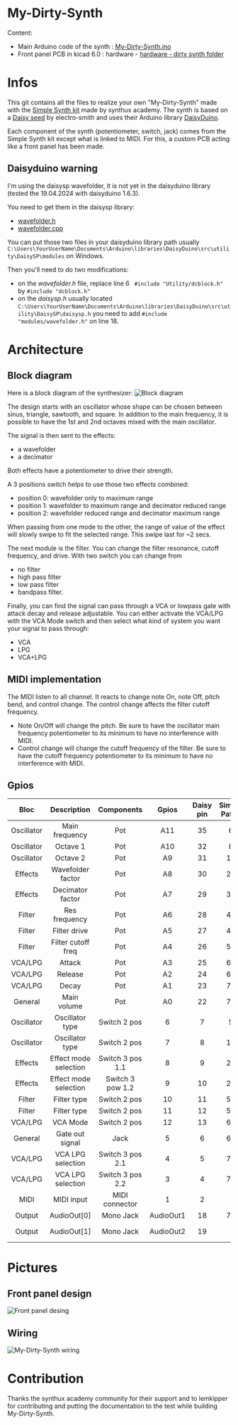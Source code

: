# My-Dirty-Synth

Content:
 - Main Arduino code of the synth : [My-Dirty-Synth.ino](../master/My-Dirty-Synth.ino)
 - Front panel PCB in kicad 6.0 : hardware - [hardware - dirty synth folder](../master/hardware%20-%20dirty%20synth)

# Infos
This git contains all the files to realize your own "My-Dirty-Synth" made with the [Simple Synth kit](https://www.synthux.academy/simple) made by synthux academy. The synth is based on a [Daisy seed](https://www.electro-smith.com/daisy/daisy) by electro-smith and uses their Arduino library [DaisyDuino](https://github.com/electro-smith/DaisyDuino).


Each component of the synth (potentiometer, switch, jack) comes from the Simple Synth kit except what is linked to MIDI. For this, a custom PCB acting like a front panel has been made.

## Daisyduino warning

I'm using the daisysp wavefolder, it is not yet in the daisyduino library (tested the 19.04.2024 with daisyduino 1.6.3).

You need to get them in the daisysp library:
- [wavefolder.h](https://github.com/electro-smith/DaisySP/blob/master/Source/Effects/wavefolder.h)
- [wavefolder.cpp](https://github.com/electro-smith/DaisySP/blob/master/Source/Effects/wavefolder.cpp) 

You can put those two files in your daisyduino library path usually ```C:\Users\YourUserName\Documents\Arduino\libraries\DaisyDuino\src\utility\DaisySP\modules``` on Windows.

Then you'll need to do two modifications:

- on the _wavefolder.h_ file, replace line 6 ```
#include "Utility/dcblock.h"``` by ```#include "dcblock.h"```
- on the  _daisysp.h_ usually located ```C:\Users\YourUserName\Documents\Arduino\libraries\DaisyDuino\src\utility\DaisySP\daisysp.h``` you need to add ```#include "modules/wavefolder.h"``` on line 18. 

# Architecture

## Block diagram
Here is a block diagram of the synthesizer:
![Block diagram](pictures/block-diagram.png)

The design starts with an oscillator whose shape can be chosen between sinus, triangle, sawtooth, and square. In addition to the main frequency, it is possible to have the 1st and 2nd octaves mixed with the main oscillator.

The signal is then sent to the effects:
- a wavefolder 
- a decimator

Both effects have a potentiometer to drive their strength.

A 3 positions switch helps to use those two effects combined:
- position 0: wavefolder only to maximum range
- position 1: wavefolder to maximum range and decimator reduced range
- position 2: wavefolder reduced range and decimator maximum range

When passing from one mode to the other, the range of value of the effect will slowly swipe to fit the selected range. This swipe last for ~2 secs.

The next module is the filter. You can change the filter resonance, cutoff frequency, and drive. With two switch you can change from
- no filter
- high pass filter
- low pass filter
- bandpass filter.

Finally, you can find the signal can pass through a VCA or lowpass gate with attack decay and release adjustable.
You can either activate the VCA/LPG with the VCA Mode switch and then select what kind of system you want your signal to pass through:
- VCA
- LPG
- VCA+LPG

## MIDI implementation

The MIDI listen to all channel. It reacts to change note On, note Off, pitch bend, and control change. 
The control change affects the filter cutoff frequency.

- Note On/Off will change the pitch. Be sure to have the oscillator main frequency potentiometer to its minimum to have no interference with MIDI.
- Control change will change the cutoff frequency of the filter. Be sure to have the cutoff frequency potentiometer to its minimum to have no interference with MIDI.


## Gpios
|    Bloc    |       Description       |     Components     |   Gpios   | Daisy pin | Simple Patch | Simple Pin |   Notes  |
|:----------:|:-----------------------:|:------------------:|:---------:|:---------:|:------------:|:----------:|:--------:|
| Oscillator | Main frequency          | Pot                |    A11    |     35    |       6      |     43     |          |
| Oscillator | Octave   1              | Pot                |    A10    |     32    |       8      |     40     |          |
| Oscillator | Octave   2              | Pot                |     A9    |     31    |      13      |     39     |          |
| Effects    | Wavefolder   factor     | Pot                |     A8    |     30    |      22      |     38     |          |
| Effects    | Decimator   factor      | Pot                |     A7    |     29    |      33      |     37     |          |
| Filter     | Res   frequency         | Pot                |     A6    |     28    |      42      |     36     |          |
| Filter     | Filter   drive          | Pot                |     A5    |     27    |      44      |     35     |          |
| Filter     | Filter   cutoff freq    | Pot                |     A4    |     26    |      53      |     34     |          |
| VCA/LPG    | Attack                  | Pot                |     A3    |     25    |      67      |     33     |          |
| VCA/LPG    | Release                 | Pot                |     A2    |     24    |      69      |     32     |          |
| VCA/LPG    | Decay                   | Pot                |     A1    |     23    |      73      |     31     |          |
| General    | Main   volume           | Pot                |     A0    |     22    |      71      |     30     |          |
| Oscillator | Oscillator   type       | Switch   2 pos     |     6     |     7     |       5      |      7     |          |
| Oscillator | Oscillator   type       | Switch   2 pos     |     7     |     8     |      10      |      8     |          |
| Effects    | Effect   mode selection | Switch   3 pos 1.1 |     8     |     9     |      28      |      9     |          |
| Effects    | Effect   mode selection | Switch   3 pow 1.2 |     9     |     10    |      29      |     10     |          |
| Filter     | Filter   type           | Switch   2 pos     |     10    |     11    |      50      |     11     |          |
| Filter     | Filter   type           | Switch   2 pos     |     11    |     12    |      55      |     12     |          |
| VCA/LPG    | VCA   Mode              | Switch   2 pos     |     12    |     13    |      61      |     13     |          |
| General    | Gate   out signal       | Jack               |     5     |     6     |      66      |      6     |          |
| VCA/LPG    | VCA   LPG selection     | Switch   3 pos 2.1 |     4     |     5     |      78      |      5     |          |
| VCA/LPG    | VCA   LPG selection     | Switch   3 pos 2.2 |     3     |     4     |      79      |      4     |          |
| MIDI       | MIDI   input            | MIDI   connector   |     1     |     2     |              |            | UART     |
| Output     | AudioOut[0]             | Mono   Jack        | AudioOut1 |     18    |      76      |     18     |          |
| Output     | AudioOut[1]             | Mono   Jack        | AudioOut2 |     19    |              |            | Not used |


# Pictures

## Front panel design
![Front panel desing](pictures/FrontPanelDesign.png)

## Wiring

![My-Dirty-Synth wiring](pictures/My-Dirty-Synth-Wiring.jpeg)

# Contribution

Thanks the synthux academy community for their support and to lemkipper for contributing and putting the documentation to the test while building My-Dirty-Synth.

